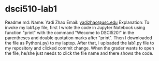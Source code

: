 # dsci510-lab1
Readme.md:
Name: Yadi Zhao
Email: yadizhao@usc.edu
Explanation: To invoke my lab1.py file, first I wrote the code in Jupyter Notebook using function "print" with the command "Wecome to DSCI520!" in the parentheses and double quotation marks after "print". Then I downloaded the file as Python(.py) to my laptop. After that, I uploaded the lab1.py file to my repository and clicked commit change. When the grader wants to open the file, he/she just needs to click the file name and there shows the code.
